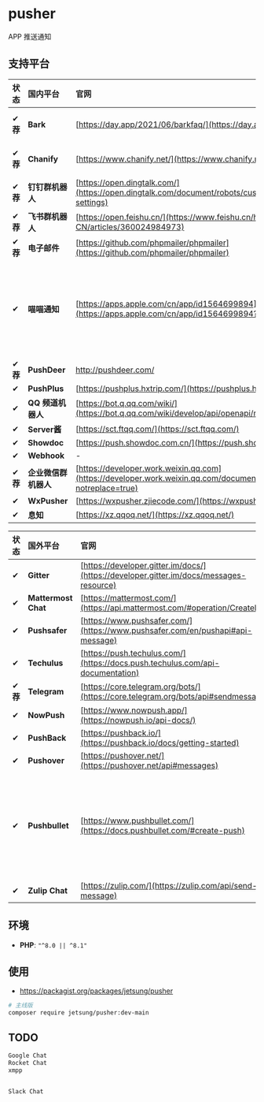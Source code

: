 # pusher
APP 推送通知

## 支持平台
|状态|**国内**平台|官网|文档|案例|备注|
|:---|:---|:---|:---|:---|:---|
|✔ **荐**|**Bark**|[https://day.app/2021/06/barkfaq/](https://day.app/2021/06/barkfaq/)|-|[cases](tests/Channels/BarkTest.php)| 仅支持 `iOS`
|✔ **荐**|**Chanify**|[https://www.chanify.net/](https://www.chanify.net/)|-| [cases](tests/Channels/ChanifyTest.php)|仅支持 `iOS`
|✔ **荐**|**钉钉群机器人**|[https://open.dingtalk.com/](https://open.dingtalk.com/document/robots/customize-robot-security-settings)|-|[cases](tests/Channels/DingtalkTest.php)
|✔ **荐**|**飞书群机器人**|[https://open.feishu.cn/](https://www.feishu.cn/hc/zh-CN/articles/360024984973)|-|[cases](tests/Channels/FeishuTest.php)
|✔ **荐**|**电子邮件**|[https://github.com/phpmailer/phpmailer](https://github.com/phpmailer/phpmailer)|-|[cases](tests/Channels/MailerTest.php)
|✔|**喵喵通知**|[https://apps.apple.com/cn/app/id1564699894](https://apps.apple.com/cn/app/id1564699894?l=zh)|-|[cases](tests/Channels/MiaomiaoTest.php)|仅支持 iOS。[点击查看此开源项目](https://github.com/vipheyue/pushpush)
|✔ **荐**|**PushDeer**|http://pushdeer.com/|-|[cases](tests/Channels/PushDeerTest.php)
|✔|**PushPlus**|[https://pushplus.hxtrip.com/](https://pushplus.hxtrip.com/)|-|[cases](tests/Channels/PushPlusTest.php)
|✔|**QQ 频道机器人**|[https://bot.q.qq.com/wiki/](https://bot.q.qq.com/wiki/develop/api/openapi/message/post_messages.html)|-|[cases](tests/Channels/QQBotTest.php)
|✔|**Server酱**|[https://sct.ftqq.com/](https://sct.ftqq.com/)|-|[cases](tests/Channels/ServerChanTest.php)
|✔|**Showdoc**|[https://push.showdoc.com.cn/](https://push.showdoc.com.cn/)|-|[cases](tests/Channels/ShowdocTest.php)
|✔|**Webhook**|-|-|[cases](tests/Channels/WebhookTest.php)
|✔ **荐**|**企业微信群机器人**|[https://developer.work.weixin.qq.com](https://developer.work.weixin.qq.com/document/path/91770?notreplace=true)|-|[cases](tests/Channels/WeComTest.php)
|✔|**WxPusher**|[https://wxpusher.zjiecode.com/](https://wxpusher.zjiecode.com/)|-|[cases](tests/Channels/WxPusherTest.php)
|✔|**息知**|[https://xz.qqoq.net/](https://xz.qqoq.net/)|-|[cases](tests/Channels/XizhiTest.php)

|状态|**国外**平台|官网|文档|案例|备注|
|:---|:---|:---|:---|:---|:---|
|✔|**Gitter**|[https://developer.gitter.im/docs/](https://developer.gitter.im/docs/messages-resource)|-|[cases](tests/Channels/GitterTest.php)
|✔|**Mattermost Chat**|[https://mattermost.com/](https://api.mattermost.com/#operation/CreatePost)|-|[cases](tests/Channels/MattermostTest.php)|**需[自建](https://docs.mattermost.com/install/install-docker.html)**
|✔|**Pushsafer**|[https://www.pushsafer.com/](https://www.pushsafer.com/en/pushapi#api-message)|-|[cases](tests/Channels/PushsaferTest.php)
|✔|**Techulus**|[https://push.techulus.com/](https://docs.push.techulus.com/api-documentation)|-|[cases](tests/Channels/TechulusTest.php)
|✔ **荐**|**Telegram**|[https://core.telegram.org/bots/](https://core.telegram.org/bots/api#sendmessage)|-|[cases](tests/Channels/TelegramTest.php)
|✔|**NowPush**|[https://www.nowpush.app/](https://nowpush.io/api-docs/)|-|[cases](tests/Channels/NowPushTest.php)
|✔|**PushBack**|[https://pushback.io/](https://pushback.io/docs/getting-started)|-|[cases](tests/Channels/PushBackTest.php)
|✔|**Pushover**|[https://pushover.net/](https://pushover.net/api#messages)|-|[cases](tests/Channels/PushoverTest.php)
|✔|**Pushbullet**|[https://www.pushbullet.com/](https://docs.pushbullet.com/#create-push)|-|[cases](tests/Channels/PushbulletTest.php)|不支持 `iOS`。小米手机无法正常接收，但 Chrome 插件可用。
|✔|**Zulip Chat**|[https://zulip.com/](https://zulip.com/api/send-message)|-|[cases](tests/Channels/ZulipTest.php)|**可[自建](https://zulip.readthedocs.io/en/stable/production/install.html)**

## 环境
- **PHP**: `"^8.0 || ^8.1"`

## 使用
- https://packagist.org/packages/jetsung/pusher
```bash
# 主线版
composer require jetsung/pusher:dev-main
```

## TODO
```bash
Google Chat
Rocket Chat
xmpp


Slack Chat
```
